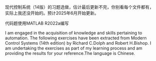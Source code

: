 现代控制系统（14版）的习题选做，估计最后更新不完，你别看每个文件都有，实际上我还没开始的。预计2025年6月开始更新。

代码题使用MATLAB R2022a编写

I am engaged in the acquisition of knowledge and skills pertaining to automation. The following exercises have been extracted from Modern Control Systems (14th edition) by Richard C.Dolph and Robert H.Bishop. I am undertaking the exercises as part of my learning process and am providing the results for your reference.The language is Chinese.
